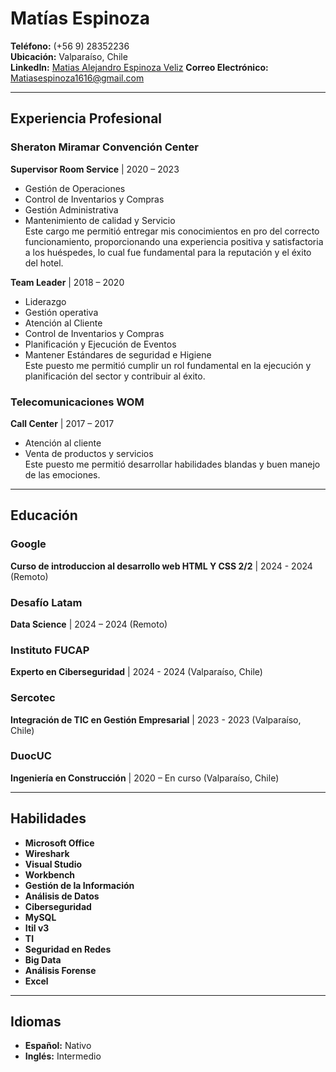 # Matías Espinoza

**Teléfono:** (+56 9) 28352236  
**Ubicación:** Valparaíso, Chile  
**LinkedIn:** [Matias Alejandro Espinoza Veliz](https://www.linkedin.com/in/matias-alejandro-espinoza-veliz-a2b0031b4/])
**Correo Electrónico:** Matiasespinoza1616@gmail.com

---

## Experiencia Profesional

### Sheraton Miramar Convención Center
**Supervisor Room Service** | 2020 – 2023  
- Gestión de Operaciones
- Control de Inventarios y Compras
- Gestión Administrativa
- Mantenimiento de calidad y Servicio  
Este cargo me permitió entregar mis conocimientos en pro del correcto funcionamiento, proporcionando una experiencia positiva y satisfactoria a los huéspedes, lo cual fue fundamental para la reputación y el éxito del hotel.

**Team Leader** | 2018 – 2020  
- Liderazgo
- Gestión operativa
- Atención al Cliente
- Control de Inventarios y Compras
- Planificación y Ejecución de Eventos
- Mantener Estándares de seguridad e Higiene  
Este puesto me permitió cumplir un rol fundamental en la ejecución y planificación del sector y contribuir al éxito.

### Telecomunicaciones WOM
**Call Center** | 2017 – 2017  
- Atención al cliente
- Venta de productos y servicios  
Este puesto me permitió desarrollar habilidades blandas y buen manejo de las emociones.

---

## Educación

### Google
**Curso de introduccion al desarrollo web HTML Y CSS 2/2** | 2024 - 2024 (Remoto)

### Desafío Latam
**Data Science** | 2024 – 2024 (Remoto)

### Instituto FUCAP
**Experto en Ciberseguridad** | 2024 - 2024 (Valparaíso, Chile)

### Sercotec
**Integración de TIC en Gestión Empresarial** | 2023 - 2023 (Valparaíso, Chile)

### DuocUC
**Ingeniería en Construcción** | 2020 – En curso (Valparaíso, Chile)

---

## Habilidades

- **Microsoft Office**
- **Wireshark**
- **Visual Studio**
- **Workbench**
- **Gestión de la Información**
- **Análisis de Datos**
- **Ciberseguridad**
- **MySQL**
- **Itil v3**
- **TI**
- **Seguridad en Redes**
- **Big Data**
- **Análisis Forense**
- **Excel**

---

## Idiomas

- **Español:** Nativo
- **Inglés:** Intermedio
